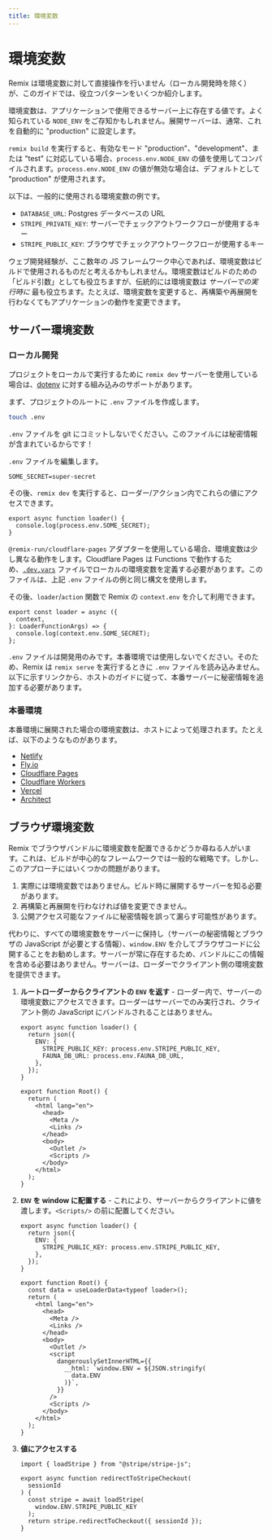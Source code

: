 ```yaml
---
title: 環境変数
---
```


# 環境変数

Remix は環境変数に対して直接操作を行いません（ローカル開発時を除く）が、このガイドでは、役立つパターンをいくつか紹介します。

環境変数は、アプリケーションで使用できるサーバー上に存在する値です。よく知られている `NODE_ENV` をご存知かもしれません。展開サーバーは、通常、これを自動的に "production" に設定します。

<docs-warning> `remix build` を実行すると、有効なモード "production"、"development"、または "test" に対応している場合、`process.env.NODE_ENV` の値を使用してコンパイルされます。`process.env.NODE_ENV` の値が無効な場合は、デフォルトとして "production" が使用されます。</docs-warning>

以下は、一般的に使用される環境変数の例です。

- `DATABASE_URL`: Postgres データベースの URL
- `STRIPE_PRIVATE_KEY`: サーバーでチェックアウトワークフローが使用するキー
- `STRIPE_PUBLIC_KEY`: ブラウザでチェックアウトワークフローが使用するキー

ウェブ開発経験が、ここ数年の JS フレームワーク中心であれば、環境変数はビルドで使用されるものだと考えるかもしれません。環境変数はビルドのための「ビルド引数」としても役立ちますが、伝統的には環境変数は _サーバーでの実行時に_ 最も役立ちます。たとえば、環境変数を変更すると、再構築や再展開を行わなくてもアプリケーションの動作を変更できます。

## サーバー環境変数

### ローカル開発

プロジェクトをローカルで実行するために `remix dev` サーバーを使用している場合は、[dotenv][dotenv] に対する組み込みのサポートがあります。

まず、プロジェクトのルートに `.env` ファイルを作成します。

```sh
touch .env
```

<docs-error> `.env` ファイルを git にコミットしないでください。このファイルには秘密情報が含まれているからです！</docs-error>

`.env` ファイルを編集します。

```
SOME_SECRET=super-secret
```

その後、`remix dev` を実行すると、ローダー/アクション内でこれらの値にアクセスできます。

```tsx
export async function loader() {
  console.log(process.env.SOME_SECRET);
}
```

`@remix-run/cloudflare-pages` アダプターを使用している場合、環境変数は少し異なる動作をします。Cloudflare Pages は Functions で動作するため、[`.dev.vars`][dev-vars] ファイルでローカルの環境変数を定義する必要があります。このファイルは、上記 `.env` ファイルの例と同じ構文を使用します。

その後、`loader`/`action` 関数で Remix の `context.env` を介して利用できます。

```tsx
export const loader = async ({
  context,
}: LoaderFunctionArgs) => {
  console.log(context.env.SOME_SECRET);
};
```

`.env` ファイルは開発用のみです。本番環境では使用しないでください。そのため、Remix は `remix serve` を実行するときに `.env` ファイルを読み込みません。以下に示すリンクから、ホストのガイドに従って、本番サーバーに秘密情報を追加する必要があります。

### 本番環境

本番環境に展開された場合の環境変数は、ホストによって処理されます。たとえば、以下のようなものがあります。

- [Netlify][netlify]
- [Fly.io][fly-io]
- [Cloudflare Pages][cloudflare-pages]
- [Cloudflare Workers][cloudflare-workers]
- [Vercel][vercel]
- [Architect][architect]

## ブラウザ環境変数

Remix でブラウザバンドルに環境変数を配置できるかどうか尋ねる人がいます。これは、ビルドが中心的なフレームワークでは一般的な戦略です。しかし、このアプローチにはいくつかの問題があります。

1. 実際には環境変数ではありません。ビルド時に展開するサーバーを知る必要があります。
2. 再構築と再展開を行わなければ値を変更できません。
3. 公開アクセス可能なファイルに秘密情報を誤って漏らす可能性があります。

代わりに、すべての環境変数をサーバーに保持し（サーバーの秘密情報とブラウザの JavaScript が必要とする情報）、`window.ENV` を介してブラウザコードに公開することをお勧めします。サーバーが常に存在するため、バンドルにこの情報を含める必要はありません。サーバーは、ローダーでクライアント側の環境変数を提供できます。

1. **ルートローダーからクライアントの `ENV` を返す** - ローダー内で、サーバーの環境変数にアクセスできます。ローダーはサーバーでのみ実行され、クライアント側の JavaScript にバンドルされることはありません。

   ```tsx lines=[3-6]
   export async function loader() {
     return json({
       ENV: {
         STRIPE_PUBLIC_KEY: process.env.STRIPE_PUBLIC_KEY,
         FAUNA_DB_URL: process.env.FAUNA_DB_URL,
       },
     });
   }

   export function Root() {
     return (
       <html lang="en">
         <head>
           <Meta />
           <Links />
         </head>
         <body>
           <Outlet />
           <Scripts />
         </body>
       </html>
     );
   }
   ```

2. **`ENV` を window に配置する** - これにより、サーバーからクライアントに値を渡します。`<Scripts/>` の前に配置してください。

   ```tsx lines=[10,19-25]
   export async function loader() {
     return json({
       ENV: {
         STRIPE_PUBLIC_KEY: process.env.STRIPE_PUBLIC_KEY,
       },
     });
   }

   export function Root() {
     const data = useLoaderData<typeof loader>();
     return (
       <html lang="en">
         <head>
           <Meta />
           <Links />
         </head>
         <body>
           <Outlet />
           <script
             dangerouslySetInnerHTML={{
               __html: `window.ENV = ${JSON.stringify(
                 data.ENV
               )}`,
             }}
           />
           <Scripts />
         </body>
       </html>
     );
   }
   ```

3. **値にアクセスする**

   ```tsx lines=[6-8]
   import { loadStripe } from "@stripe/stripe-js";

   export async function redirectToStripeCheckout(
     sessionId
   ) {
     const stripe = await loadStripe(
       window.ENV.STRIPE_PUBLIC_KEY
     );
     return stripe.redirectToCheckout({ sessionId });
   }
   ```

[dotenv]: https://www.npmjs.com/package/dotenv
[netlify]: https://docs.netlify.com/configure-builds/environment-variables
[fly-io]: https://fly.io/docs/reference/secrets
[cloudflare-pages]: https://developers.cloudflare.com/pages/platform/build-configuration/#environment-variables
[cloudflare-workers]: https://developers.cloudflare.com/workers/platform/environment-variables
[vercel]: https://vercel.com/docs/environment-variables
[architect]: https://arc.codes/docs/en/reference/cli/env
[dev-vars]: https://developers.cloudflare.com/pages/functions/bindings/#interact-with-your-environment-variables-locally


